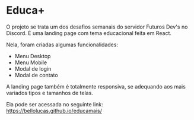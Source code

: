 # Educa+

O projeto se trata um dos desafios semanais do servidor Futuros Dev's no Discord. É uma landing page com tema educacional feita em React.

Nela, foram criadas algumas funcionalidades:

- Menu Desktop
- Menu Mobile
- Modal de login
- Modal de contato

A landing page também é totalmente responsiva, se adequando aos mais variados tipos e tamanhos de telas.

Ela pode ser acessada no seguinte link: https://bellolucas.github.io/educamais/
